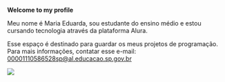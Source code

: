 **Welcome to my profile**

Meu nome é Maria Eduarda, sou estudante do ensino médio e estou cursando tecnologia através da plataforma Alura.

Esse espaço é destinado para guardar os meus projetos de programação.
Para mais informações, contatar esse e-mail: 00001110586528sp@al.educacao.sp.gov.br


![](https://media1.tenor.com/m/VObrmodY2ucAAAAd/eth-blockchain.gif)
